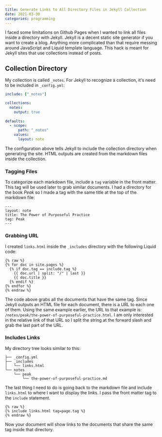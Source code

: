 ```yaml
---
title: Generate Links to All Directory Files in Jekyll Collection
date: 2021-03-30
categories: programming
---
```


I faced some limitations on Github Pages when I wanted to link all files inside a directory with Jekyll. Jekyll is a decent static site generator if you want to create a blog. Anything more complicated than that require messing around JavaScript and Liquid template language. This hack is meant for Jekyll sites that use collections instead of posts.

<!--more-->

## Collection Directory

My collection is called `_notes`. For Jekyll to recognize a collection, it's need to be included in `_config.yml`:

```yml
include: ["_notes"]

collections:
  notes:
    output: true
  
defaults:
  - scope:
      path: "_notes"
    values:
      layout: note
```

The configuration above tells Jekyll to include the collection directory when generating the site. HTML outputs are created from the markdown files inside the collection. 

### Tagging Files

To categorize each markdown file, include a `tag` variable in the front matter. This tag will be used later to grab similar documents. I had a directory for the book *Peak* so I made a tag with the same title at the top of the markdown file:

```
---
layout: note
title: The Power of Purposeful Practice
tag: Peak
---
```

### Grabbing URL

I created `links.html` inside the `_includes` directory with the following Liquid code:

```
{% raw %}
{% for doc in site.pages %}
  {% if doc.tag == include.tag %}
    {{ doc.url | split: "/" | last }}
    {{ doc.title }}
  {% endif %}
{% endfor %}
{% endraw %}
```

The code above grabs all the documents that have the same tag. Since Jekyll outputs an HTML file for each document, there is a URL to each one of them. Using the same example earlier, the URL to that example is: `/notes/peak/the-power-of-purposeful-practice.html`. I am only interested in the relative link of that URL so I split the string at the forward slash and grab the last part of the URL.

### Includes Links

My directory tree looks similar to this:

```
├── _config.yml
├── _includes
│   └── links.html
└── notes
    └── peak
        └── the-power-of-purposeful-practice.md
```

The last thing I need to do is going back to the markdown file and include `links.html` to where I want to display the links. I pass the front matter tag to the `include` statement. 

```
{% raw %}
{% include links.html tag=page.tag %}
{% endraw %}
```

Now your document will show links to the documents that share the same tag inside that directory.